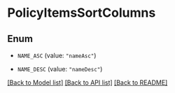 # PolicyItemsSortColumns

## Enum


* `NAME_ASC` (value: `"nameAsc"`)

* `NAME_DESC` (value: `"nameDesc"`)


[[Back to Model list]](../README.md#documentation-for-models) [[Back to API list]](../README.md#documentation-for-api-endpoints) [[Back to README]](../README.md)


